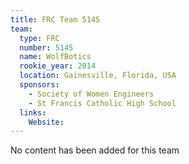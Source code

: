 ```yaml
---
title: FRC Team 5145
team:
  type: FRC
  number: 5145
  name: WolfBotics
  rookie_year: 2014
  location: Gainesville, Florida, USA
  sponsors:
    - Society of Women Engineers
    - St Francis Catholic High School
  links:
    Website: 
---
```

No content has been added for this team